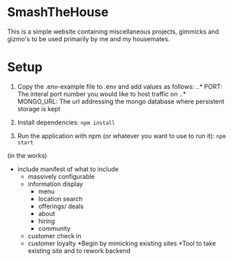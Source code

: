 # SmashTheHouse

This is a simple website containing miscellaneous projects, gimmicks and gizmo's to be used primarily by me and my housemates.

# Setup

1. Copy the .env-example file to .env and add values as follows:
..* PORT: The interal port number you would like to host traffic on
..* MONGO_URL: The url addressing the mongo database where persistent storage is kept

2. Install dependencies: `npm install`

3. Run the application with npm (or whatever you want to use to run it): `npm start`


(in the works)
* include manifest of what to include
  * massively configurable
  * information display
    * menu
    * location search
    * offerings/ deals
    * about
    * hiring
    * community
  * customer check in
  * customer loyalty
*Begin by mimicking existing sites
*Tool to take existing site and to rework backend
